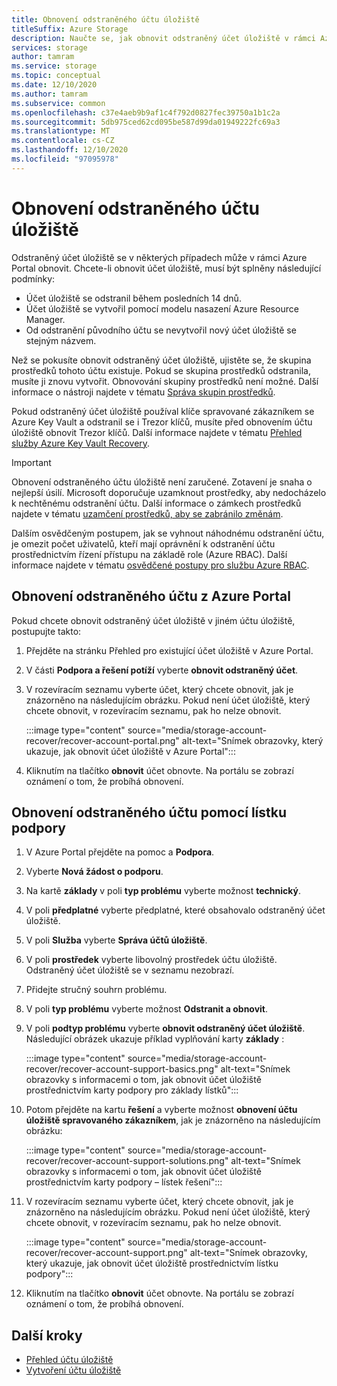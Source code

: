 ```yaml
---
title: Obnovení odstraněného účtu úložiště
titleSuffix: Azure Storage
description: Naučte se, jak obnovit odstraněný účet úložiště v rámci Azure Portal.
services: storage
author: tamram
ms.service: storage
ms.topic: conceptual
ms.date: 12/10/2020
ms.author: tamram
ms.subservice: common
ms.openlocfilehash: c37e4aeb9b9af1c4f792d0827fec39750a1b1c2a
ms.sourcegitcommit: 5db975ced62cd095be587d99da01949222fc69a3
ms.translationtype: MT
ms.contentlocale: cs-CZ
ms.lasthandoff: 12/10/2020
ms.locfileid: "97095978"
---
```

# <a name="recover-a-deleted-storage-account"></a>Obnovení odstraněného účtu úložiště

Odstraněný účet úložiště se v některých případech může v rámci Azure Portal obnovit. Chcete-li obnovit účet úložiště, musí být splněny následující podmínky:

- Účet úložiště se odstranil během posledních 14 dnů.
- Účet úložiště se vytvořil pomocí modelu nasazení Azure Resource Manager.
- Od odstranění původního účtu se nevytvořil nový účet úložiště se stejným názvem.

Než se pokusíte obnovit odstraněný účet úložiště, ujistěte se, že skupina prostředků tohoto účtu existuje. Pokud se skupina prostředků odstranila, musíte ji znovu vytvořit. Obnovování skupiny prostředků není možné. Další informace o nástroji najdete v tématu [Správa skupin prostředků](../../azure-resource-manager/management/manage-resource-groups-portal.md).

Pokud odstraněný účet úložiště používal klíče spravované zákazníkem se Azure Key Vault a odstranil se i Trezor klíčů, musíte před obnovením účtu úložiště obnovit Trezor klíčů. Další informace najdete v tématu [Přehled služby Azure Key Vault Recovery](../../key-vault/general/key-vault-recovery.md).

> [!IMPORTANT]
> Obnovení odstraněného účtu úložiště není zaručené. Zotavení je snaha o nejlepší úsilí. Microsoft doporučuje uzamknout prostředky, aby nedocházelo k nechtěnému odstranění účtu. Další informace o zámkech prostředků najdete v tématu [uzamčení prostředků, aby se zabránilo změnám](../../azure-resource-manager/management/lock-resources.md).
>
> Dalším osvědčeným postupem, jak se vyhnout náhodnému odstranění účtu, je omezit počet uživatelů, kteří mají oprávnění k odstranění účtu prostřednictvím řízení přístupu na základě role (Azure RBAC). Další informace najdete v tématu [osvědčené postupy pro službu Azure RBAC](../../role-based-access-control/best-practices.md).

## <a name="recover-a-deleted-account-from-the-azure-portal"></a>Obnovení odstraněného účtu z Azure Portal

Pokud chcete obnovit odstraněný účet úložiště v jiném účtu úložiště, postupujte takto:

1. Přejděte na stránku Přehled pro existující účet úložiště v Azure Portal.
1. V části **Podpora a řešení potíží** vyberte **obnovit odstraněný účet**.
1. V rozevíracím seznamu vyberte účet, který chcete obnovit, jak je znázorněno na následujícím obrázku. Pokud není účet úložiště, který chcete obnovit, v rozevíracím seznamu, pak ho nelze obnovit.

    :::image type="content" source="media/storage-account-recover/recover-account-portal.png" alt-text="Snímek obrazovky, který ukazuje, jak obnovit účet úložiště v Azure Portal":::

1. Kliknutím na tlačítko **obnovit** účet obnovte. Na portálu se zobrazí oznámení o tom, že probíhá obnovení.

## <a name="recover-a-deleted-account-via-a-support-ticket"></a>Obnovení odstraněného účtu pomocí lístku podpory

1. V Azure Portal přejděte na pomoc a **Podpora**.
1. Vyberte **Nová žádost o podporu**.
1. Na kartě **základy** v poli **typ problému** vyberte možnost **technický**.
1. V poli **předplatné** vyberte předplatné, které obsahovalo odstraněný účet úložiště.
1. V poli **Služba** vyberte **Správa účtů úložiště**.
1. V poli **prostředek** vyberte libovolný prostředek účtu úložiště. Odstraněný účet úložiště se v seznamu nezobrazí.
1. Přidejte stručný souhrn problému.
1. V poli **typ problému** vyberte možnost **Odstranit a obnovit**.
1. V poli **podtyp problému** vyberte **obnovit odstraněný účet úložiště**. Následující obrázek ukazuje příklad vyplňování karty **základy** :

    :::image type="content" source="media/storage-account-recover/recover-account-support-basics.png" alt-text="Snímek obrazovky s informacemi o tom, jak obnovit účet úložiště prostřednictvím karty podpory pro základy lístků":::

1. Potom přejděte na kartu **řešení** a vyberte možnost **obnovení účtu úložiště spravovaného zákazníkem**, jak je znázorněno na následujícím obrázku:

    :::image type="content" source="media/storage-account-recover/recover-account-support-solutions.png" alt-text="Snímek obrazovky s informacemi o tom, jak obnovit účet úložiště prostřednictvím karty podpory – lístek řešení":::

1. V rozevíracím seznamu vyberte účet, který chcete obnovit, jak je znázorněno na následujícím obrázku. Pokud není účet úložiště, který chcete obnovit, v rozevíracím seznamu, pak ho nelze obnovit.

    :::image type="content" source="media/storage-account-recover/recover-account-support.png" alt-text="Snímek obrazovky, který ukazuje, jak obnovit účet úložiště prostřednictvím lístku podpory":::

1. Kliknutím na tlačítko **obnovit** účet obnovte. Na portálu se zobrazí oznámení o tom, že probíhá obnovení.

## <a name="next-steps"></a>Další kroky

- [Přehled účtu úložiště](storage-account-overview.md)
- [Vytvoření účtu úložiště](storage-account-create.md)